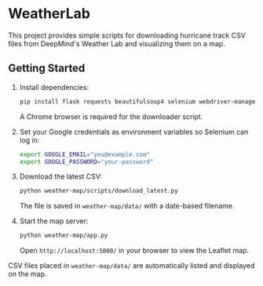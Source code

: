 # WeatherLab

This project provides simple scripts for downloading hurricane track CSV files from DeepMind's Weather Lab and visualizing them on a map.

## Getting Started

1. Install dependencies:
   ```bash
   pip install flask requests beautifulsoup4 selenium webdriver-manager
   ```
   A Chrome browser is required for the downloader script.

2. Set your Google credentials as environment variables so Selenium can log in:
   ```bash
   export GOOGLE_EMAIL="you@example.com"
   export GOOGLE_PASSWORD="your-password"
   ```

3. Download the latest CSV:
   ```bash
   python weather-map/scripts/download_latest.py
   ```
   The file is saved in `weather-map/data/` with a date-based filename.

4. Start the map server:
   ```bash
   python weather-map/app.py
   ```
   Open `http://localhost:5000/` in your browser to view the Leaflet map.

CSV files placed in `weather-map/data/` are automatically listed and displayed on the map.
